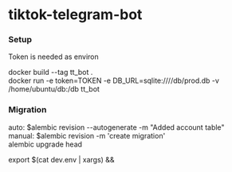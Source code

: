 # tiktok-telegram-bot
### Setup
Token is needed as environ

docker build --tag tt_bot .\
docker run -e token=TOKEN -e DB_URL=sqlite:////db/prod.db -v /home/ubuntu/db:/db tt_bot


### Migration
auto: $alembic revision --autogenerate -m "Added account table"\
manual: $alembic revision -m 'create migration'\
alembic upgrade head



export $(cat dev.env | xargs) && 